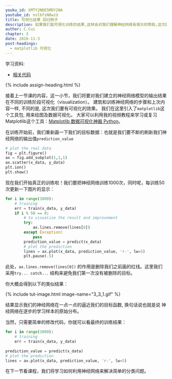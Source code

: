 ```yaml
---
youku_id: XMTY2NDE5MDY2NA
youtube_id: nslbfsN8wiU
title: 可视化结果 回归例子
description: 如果我们能可视化训练的结果,这样会对我们理解神经网络有很大的帮助,这次就举了一个例子来看看一个非线性的 regression, 怎样能够可视化他的结果
author: C.Cui
chapter: 3
date: 2016-11-3
post-headings:
  - matplotlib 可视化
---
```



学习资料:
  * [相关代码](https://github.com/MorvanZhou/tutorials/tree/master/theanoTUT/theano10_regression_visualization)
  
{% include assign-heading.html %}

接着上一节课的内容，这一小节，我们将要对我们建立的神经网络模型的输出结果在不同的训练阶段可视化（visualization）。
建筑和训练神经网络的步骤和上次内容一样, 不同的是, 这次我们要有可视化的效果。 
我们在这里引入了`matplotlib`这个工具包, 用来绘图及数据可视化。 
大家可以利用我的视频教程来学习或复习Matplotlib这个工具：[Matplotlib 数据可视化神器 Python](/tutorials/data-manipulation/plt/)。

在训练开始前，我们重新画一下我们的目标数据：也就是我们要不断的刷新我们神经网络的输出值`prediction_value`

```python
# plot the real data
fig = plt.figure()
ax = fig.add_subplot(1,1,1)
ax.scatter(x_data, y_data)
plt.ion()
plt.show()
```

现在我们开始真正的训练啦！我们要把神经网络训练1000次，同时呢，每训练50次更新一下图片的显示：

```python
for i in range(1000):
    # training
    err = train(x_data, y_data)
    if i % 50 == 0:
        # to visualize the result and improvement
        try:
            ax.lines.remove(lines[0])
        except Exception:
            pass
        prediction_value = predict(x_data)
        # plot the prediction
        lines = ax.plot(x_data, prediction_value, 'r-', lw=5)
        plt.pause(.5)
```

此处，`ax.lines.remove(lines[0])` 的作用是删除我们之前画的红线。这里我们采用`try... catch...` 结构来避免我们第一次没有被删除的目标。

你大概会得到以下的类似结果：

{% include tut-image.html image-name="3_3_1.gif" %}

结果显示我们的神经网络在一点一点的逼近我们的目标函数, 换句话说也就是说 神经网络在逐步的学习样本的原始分布。

当然，只需要简单的修改代码，你就可以看最终的训练结果：

```python
for i in range(1000):
    # training
    err = train(x_data, y_data)
     
prediction_value = predict(x_data)
# plot the prediction
lines = ax.plot(x_data, prediction_value, 'r-', lw=5)
```

在下一节看课程，我们将学习如何利用神经网络来解决简单的分类问题。

















 
